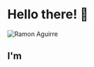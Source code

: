 # Hello there! 👋

![Ramon Aguirre](https://readme-typing-svg.herokuapp.com/?font=Inter&color=FF3F44&size=30&weight=700&lines=Call+me+Ramon+Aguirre;RayLex)

## I'm
